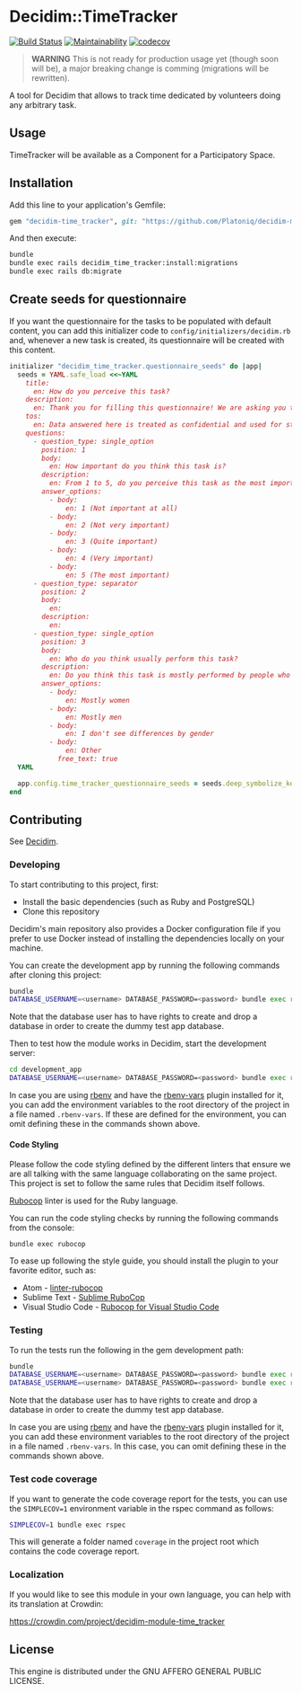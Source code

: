 # Decidim::TimeTracker

[![Build Status](https://github.com/Platoniq/decidim-module-time_tracker/workflows/Build/badge.svg)](https://github.com/Platoniq/decidim-module-time_tracker/actions)
[![Maintainability](https://api.codeclimate.com/v1/badges/9372a7def91c50d04e8c/maintainability)](https://codeclimate.com/github/Platoniq/decidim-module-time_tracker/maintainability)
[![codecov](https://codecov.io/gh/Platoniq/decidim-module-time_tracker/branch/master/graph/badge.svg)](https://codecov.io/gh/Platoniq/decidim-module-time_tracker)

> **WARNING** This is not ready for production usage yet (though soon will be), a major breaking change is comming (migrations will be rewritten).

A tool for Decidim that allows to track time dedicated by volunteers doing any arbitrary task.

## Usage

TimeTracker will be available as a Component for a Participatory
Space.

## Installation

Add this line to your application's Gemfile:

```ruby
gem "decidim-time_tracker", git: "https://github.com/Platoniq/decidim-module-time_tracker"
```

And then execute:

```bash
bundle
bundle exec rails decidim_time_tracker:install:migrations
bundle exec rails db:migrate
```

## Create seeds for questionnaire

If you want the questionnaire for the tasks to be populated with default content, you can add this initializer code to `config/initializers/decidim.rb` and, whenever a new task is created, its questionnaire will be created with this content.

```ruby
initializer "decidim_time_tracker.questionnaire_seeds" do |app|
  seeds = YAML.safe_load <<~YAML
    title:
      en: How do you perceive this task?
    description:
      en: Thank you for filling this questionnaire! We are asking you this set of questions to help you understand whether your project (and its actions carried out on a voluntary basis) is balanced in terms of task distribution due to gender. Reflecting on these questions might also be a useful opportunity to analyse what are the types of tasks considered important and who usually performs these tasks.
    tos:
      en: Data answered here is treated as confidential and used for statistical purposes only. General <a href="/pages/terms-and-conditions">Terms and Conditions</a> also apply. By submitting this questionnaire, you agree to them.
    questions:
      - question_type: single_option
        position: 1
        body:
          en: How important do you think this task is?
        description:
          en: From 1 to 5, do you perceive this task as the most important (5), not important at all (1) or something in between?
        answer_options:
          - body:
              en: 1 (Not important at all)
          - body:
              en: 2 (Not very important)
          - body:
              en: 3 (Quite important)
          - body:
              en: 4 (Very important)
          - body:
              en: 5 (The most important)
      - question_type: separator
        position: 2
        body:
          en:
        description:
          en:
      - question_type: single_option
        position: 3
        body:
          en: Who do you think usually perform this task?
        description:
          en: Do you think this task is mostly performed by people who identify with a certain gender?
        answer_options:
          - body:
              en: Mostly women
          - body:
              en: Mostly men
          - body:
              en: I don't see differences by gender
          - body:
              en: Other
            free_text: true
  YAML

  app.config.time_tracker_questionnaire_seeds = seeds.deep_symbolize_keys
end
```

## Contributing

See [Decidim](https://github.com/decidim/decidim).

### Developing

To start contributing to this project, first:

- Install the basic dependencies (such as Ruby and PostgreSQL)
- Clone this repository

Decidim's main repository also provides a Docker configuration file if you
prefer to use Docker instead of installing the dependencies locally on your
machine.

You can create the development app by running the following commands after
cloning this project:

```bash
bundle
DATABASE_USERNAME=<username> DATABASE_PASSWORD=<password> bundle exec rake development_app
```

Note that the database user has to have rights to create and drop a database in
order to create the dummy test app database.

Then to test how the module works in Decidim, start the development server:

```bash
cd development_app
DATABASE_USERNAME=<username> DATABASE_PASSWORD=<password> bundle exec rails s
```

In case you are using [rbenv](https://github.com/rbenv/rbenv) and have the
[rbenv-vars](https://github.com/rbenv/rbenv-vars) plugin installed for it, you
can add the environment variables to the root directory of the project in a file
named `.rbenv-vars`. If these are defined for the environment, you can omit
defining these in the commands shown above.

#### Code Styling

Please follow the code styling defined by the different linters that ensure we
are all talking with the same language collaborating on the same project. This
project is set to follow the same rules that Decidim itself follows.

[Rubocop](https://rubocop.readthedocs.io/) linter is used for the Ruby language.

You can run the code styling checks by running the following commands from the
console:

```
bundle exec rubocop
```

To ease up following the style guide, you should install the plugin to your
favorite editor, such as:

- Atom - [linter-rubocop](https://atom.io/packages/linter-rubocop)
- Sublime Text - [Sublime RuboCop](https://github.com/pderichs/sublime_rubocop)
- Visual Studio Code - [Rubocop for Visual Studio Code](https://github.com/misogi/vscode-ruby-rubocop)

### Testing

To run the tests run the following in the gem development path:

```bash
bundle
DATABASE_USERNAME=<username> DATABASE_PASSWORD=<password> bundle exec rake test_app
DATABASE_USERNAME=<username> DATABASE_PASSWORD=<password> bundle exec rspec
```

Note that the database user has to have rights to create and drop a database in
order to create the dummy test app database.

In case you are using [rbenv](https://github.com/rbenv/rbenv) and have the
[rbenv-vars](https://github.com/rbenv/rbenv-vars) plugin installed for it, you
can add these environment variables to the root directory of the project in a
file named `.rbenv-vars`. In this case, you can omit defining these in the
commands shown above.

### Test code coverage

If you want to generate the code coverage report for the tests, you can use
the `SIMPLECOV=1` environment variable in the rspec command as follows:

```bash
SIMPLECOV=1 bundle exec rspec
```

This will generate a folder named `coverage` in the project root which contains
the code coverage report.

### Localization

If you would like to see this module in your own language, you can help with its
translation at Crowdin:

https://crowdin.com/project/decidim-module-time_tracker

## License

This engine is distributed under the GNU AFFERO GENERAL PUBLIC LICENSE.
